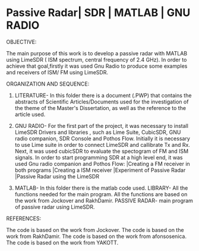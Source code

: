 # Passive Radar| SDR | MATLAB | GNU RADIO

OBJECTIVE:

 The main purpose of this work is to develop a passive radar with MATLAB using LimeSDR ( ISM spectrum, central frequency of 2.4 GHz).
In order to achieve that goal,firstly it was used Gnu Radio to produce some examples and receivers of ISM/ FM using LimeSDR.


ORGANIZATION AND SEQUENCE: 

 1. LITERATURE- In this folder there is a document (.PWP) that contains the abstracts of Scientific Articles/Documents used for the investigation of the theme of the Master's
Dissertation, as well as the reference to the article used.

 2. GNU RADIO- For the first part of the project, it was necessary to install LimeSDR Drivers and libraries , such as Lime Suite, CubicSDR, GNU radio companion, SDR Console and Pothos Flow.
Initially it is necessary to use Lime suite in order to connect LimeSDR and callibrate Tx and Rx.
Next, it was used cubicSDR to evaluate the spectogram of FM and ISM signals.
In order to start programming SDR at a high level end, it was used Gnu radio companion and Pothos Flow:
     |Creating a FM receiver in both programs
     |Creating a ISM receiver
     |Experiment of Passive Radar
     |Passive Radar using the LimeSDR

 3. MATLAB- In this folder there is the matlab code used.
  LIBRARY- All the functions needed for the main program. All the functions are based on the work from Jockover and RakhDamir.
  PASSIVE RADAR- main program of passive radar using LimeSDR.


REFERENCES:

The code is based on the work from Jockover.
The code is based on the work from RakhDamir.
The code is based on the work from afonsosenica.
The code is based on the work from YAKOTT.
